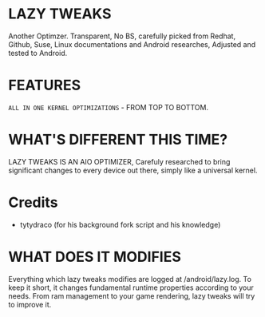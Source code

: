 # LAZY TWEAKS
Another Optimzer.  Transparent, No BS, carefully picked from Redhat, Github, Suse, Linux documentations and Android researches, Adjusted and tested to Android.

# FEATURES
`ALL IN ONE KERNEL OPTIMIZATIONS` - FROM TOP TO BOTTOM.

# WHAT'S DIFFERENT THIS TIME?
LAZY TWEAKS IS AN AIO OPTIMIZER, Carefuly researched to bring significant changes to every device out there, simply like a universal kernel. 

# Credits
* tytydraco (for his background fork script and his knowledge)

# WHAT DOES IT MODIFIES
Everything which lazy tweaks modifies are logged at /android/lazy.log. To keep it short, it changes fundamental runtime properties according to your needs. From ram management to your game rendering, lazy tweaks will try to improve it.

